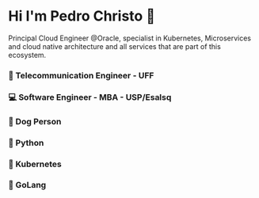 # Hi I'm Pedro Christo 🤘

Principal Cloud Engineer @Oracle, specialist in Kubernetes, Microservices and cloud native architecture and all services that are part of this ecosystem. 

### 📡 Telecommunication Engineer - UFF
### 💻 Software Engineer - MBA - USP/Esalsq
### 🦮 Dog Person
### 🐍 Python 
### 🚢 Kubernetes
### 🦫 GoLang